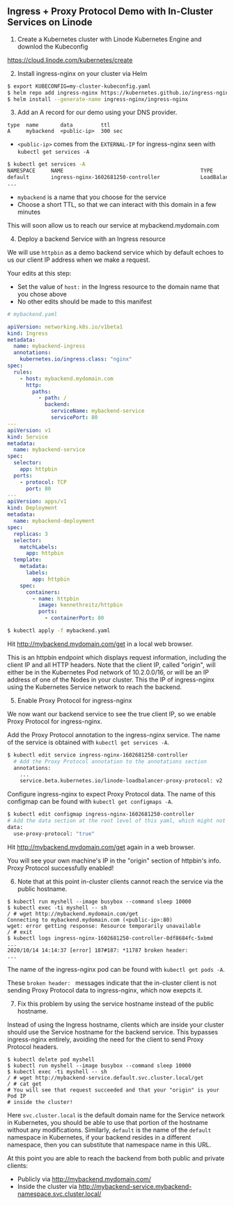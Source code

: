 ## Ingress + Proxy Protocol Demo with In-Cluster Services on Linode

1. Create a Kubernetes cluster with Linode Kubernetes Engine and downlod the Kubeconfig

https://cloud.linode.com/kubernetes/create

2. Install ingress-nginx on your cluster via Helm

```bash
$ export KUBECONFIG=my-cluster-kubeconfig.yaml
$ helm repo add ingress-nginx https://kubernetes.github.io/ingress-nginx
$ helm install --generate-name ingress-nginx/ingress-nginx
```

3. Add an A record for our demo using your DNS provider.

```text
type  name       data         ttl
A     mybackend  <public-ip>  300 sec
```

* `<public-ip>` comes from the `EXTERNAL-IP` for ingress-nginx seen with `kubectl get services -A`

```bash
$ kubectl get services -A
NAMESPACE     NAME                                            TYPE           CLUSTER-IP       EXTERNAL-IP    PORT(S)                      AGE
default       ingress-nginx-1602681250-controller             LoadBalancer   10.128.15.49     <public-ip>   80:30003/TCP,443:30843/TCP   11m
...
```

* `mybackend` is a name that you choose for the service
* Choose a short TTL, so that we can interact with this domain in a few minutes


This will soon allow us to reach our service at mybackend.mydomain.com

4. Deploy a backend Service with an Ingress resource

We will use `httpbin` as a demo backend service which by default echoes to us our client IP address when we make a request.

Your edits at this step:

* Set the value of `host:` in the Ingress resource to the domain name that you chose above
* No other edits should be made to this manifest

```yaml
# mybackend.yaml

apiVersion: networking.k8s.io/v1beta1
kind: Ingress
metadata:
  name: mybackend-ingress
  annotations:
    kubernetes.io/ingress.class: "nginx"
spec:
  rules:
    - host: mybackend.mydomain.com
      http:
        paths:
          - path: /
            backend:
              serviceName: mybackend-service
              servicePort: 80
---
apiVersion: v1
kind: Service
metadata:
  name: mybackend-service
spec:
  selector:
    app: httpbin
  ports:
    - protocol: TCP
      port: 80
---
apiVersion: apps/v1
kind: Deployment
metadata:
  name: mybackend-deployment
spec:
  replicas: 3
  selector:
    matchLabels:
      app: httpbin
  template:
    metadata:
      labels:
        app: httpbin
    spec:
      containers:
        - name: httpbin
          image: kennethreitz/httpbin
          ports:
            - containerPort: 80
```

``` bash
$ kubectl apply -f mybackend.yaml
```

Hit http://mybackend.mydomain.com/get in a local web browser.

This is an httpbin endpoint which displays request information, including the client IP and all HTTP headers. Note that the client IP, called "origin", will either be in the Kubernetes Pod network of 10.2.0.0/16, or will be an IP address of one of the Nodes in your cluster. This the IP of ingress-nginx using the Kubernetes Service network to reach the backend.

5. Enable Proxy Protocol for ingress-nginx

We now want our backend service to see the true client IP, so we enable Proxy Protocol for ingress-nginx.

Add the Proxy Protocol annotation to the ingress-nginx service. The name of the service is obtained with `kubectl get services -A`.

```bash
$ kubectl edit service ingress-nginx-1602681250-controller
  # Add the Proxy Protocol annotation to the annotations section
  annotations:
    ...
    service.beta.kubernetes.io/linode-loadbalancer-proxy-protocol: v2
```

Configure ingress-nginx to expect Proxy Protocol data. The name of this configmap can be found with `kubectl get configmaps -A`.

```bash
$ kubectl edit configmap ingress-nginx-1602681250-controller
# Add the data section at the root level of this yaml, which might not yet exist
data:
  use-proxy-protocol: "true"
```

Hit http://mybackend.mydomain.com/get again in a web browser.

You will see your own machine's IP in the "origin" section of httpbin's info. Proxy Protocol successfully enabled!

6. Note that at this point in-cluster clients cannot reach the service via the public hostname.

```
$ kubectl run myshell --image busybox --command sleep 10000
$ kubectl exec -ti myshell -- sh
/ # wget http://mybackend.mydomain.com/get
Connecting to mybackend.mydomain.com (<public-ip>:80)
wget: error getting response: Resource temporarily unavailable
/ # exit
$ kubectl logs ingress-nginx-1602681250-controller-8df8684fc-5xbmd
...
2020/10/14 14:14:37 [error] 187#187: *11787 broken header:
...
```

The name of the ingress-nginx pod can be found with `kubectl get pods -A`.

These `broken header: ` messages indicate that the in-cluster client is not sending Proxy Protocol data to ingress-nginx, which now exepcts it.

7. Fix this problem by using the service hostname instead of the public hostname.

Instead of using the Ingress hostname, clients which are inside your cluster should use the Service hostname for the backend service. This bypasses ingress-nginx entirely, avoiding the need for the client to send Proxy Protocol headers.

```
$ kubectl delete pod myshell
$ kubectl run myshell --image busybox --command sleep 10000
$ kubectl exec -ti myshell -- sh
/ # wget http://mybackend-service.default.svc.cluster.local/get
/ # cat get
# You will see that request succeeded and that your "origin" is your Pod IP
# inside the cluster!
```

Here `svc.cluster.local` is the default domain name for the Service network in Kubernetes, you should be able to use that portion of the hostname without any modifications. Similarly, `default` is the name of the `default` namespace in Kubernetes, if your backend resides in a different namespace, then you can substitute that namespace name in this URL.

At this point you are able to reach the backend from both public and private clients:

* Publicly via http://mybackend.mydomain.com/
* Inside the cluster via http://mybackend-service.mybackend-namespace.svc.cluster.local/
